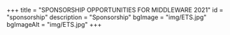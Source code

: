 +++
title = "SPONSORSHIP OPPORTUNITIES FOR MIDDLEWARE 2021"
id = "sponsorship"
description = "Sponsorship"
bgImage = "img/ETS.jpg"
bgImageAlt = "img/ETS.jpg"
+++
